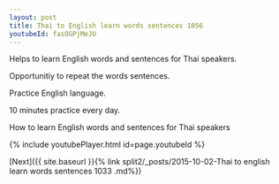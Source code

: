 ```yaml
---
layout: post
title: Thai to English learn words sentences 1056 
youtubeId: fasOGPjMeJU
---
```

 
 
Helps to learn English words and sentences for Thai speakers.

Opportunitiy to repeat the words sentences. 

Practice English language. 
 
10 minutes practice every day. 
 
How to learn English words and sentences for Thai speakers 
 
{% include youtubePlayer.html id=page.youtubeId %}
 
 
[Next]({{ site.baseurl }}{% link  split2/_posts/2015-10-02-Thai to english learn words sentences 1033 .md%})
 
